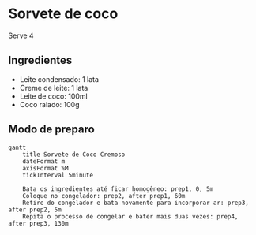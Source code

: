 # Sorvete de coco

Serve 4

## Ingredientes

- Leite condensado: 1 lata
- Creme de leite: 1 lata
- Leite de coco: 100ml
- Coco ralado: 100g

## Modo de preparo

```mermaid
gantt
    title Sorvete de Coco Cremoso
    dateFormat m
    axisFormat %M
    tickInterval 5minute

    Bata os ingredientes até ficar homogêneo: prep1, 0, 5m
    Coloque no congelador: prep2, after prep1, 60m
    Retire do congelador e bata novamente para incorporar ar: prep3, after prep2, 5m
    Repita o processo de congelar e bater mais duas vezes: prep4, after prep3, 130m
```